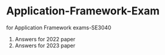 # Application-Framework-Exam
for Application Framework exams-SE3040
1. Answers for 2022 paper
2. Answers for 2023 paper
